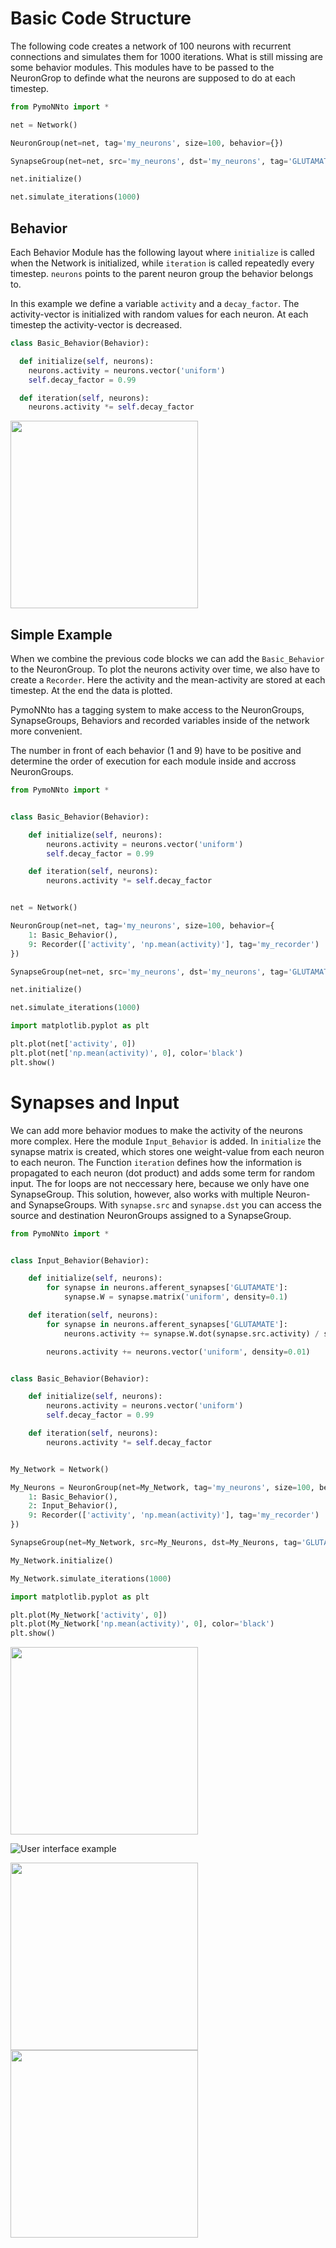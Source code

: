# Basic Code Structure

The following code creates a network of 100 neurons with recurrent connections and simulates them for 1000 iterations. What is still missing are some behavior modules. This modules have to be passed to the NeuronGrop to definde what the neurons are supposed to do at each timestep.


```python
from PymoNNto import *

net = Network()

NeuronGroup(net=net, tag='my_neurons', size=100, behavior={})

SynapseGroup(net=net, src='my_neurons', dst='my_neurons', tag='GLUTAMATE')

net.initialize()

net.simulate_iterations(1000)
```

## Behavior

Each Behavior Module has the following layout where `initialize` is called when the Network is initialized, while
`iteration` is called repeatedly every timestep. `neurons` points to the parent neuron group the behavior belongs to.

In this example we define a variable `activity` and a `decay_factor`. The activity-vector is initialized with random values for each neuron. At each timestep the activity-vector is decreased.


```python
class Basic_Behavior(Behavior):

  def initialize(self, neurons):
    neurons.activity = neurons.vector('uniform')
    self.decay_factor = 0.99

  def iteration(self, neurons):
    neurons.activity *= self.decay_factor
```

<img width="300" src="https://raw.githubusercontent.com/trieschlab/PymoNNto/Images/Basic_Behavior.png"><br>

## Simple Example

When we combine the previous code blocks we can add the `Basic_Behavior` to the NeuronGroup.
To plot the neurons activity over time, we also have to create a `Recorder`. Here the activity and the mean-activity are stored at each timestep.
At the end the data is plotted.

PymoNNto has a tagging system to make access to the NeuronGroups, SynapseGroups, Behaviors and recorded variables inside of the network more convenient.

The number in front of each behavior (1 and 9) have to be positive and determine the order of execution for each module inside and accross NeuronGroups.

```python
from PymoNNto import *


class Basic_Behavior(Behavior):

    def initialize(self, neurons):
        neurons.activity = neurons.vector('uniform')
        self.decay_factor = 0.99

    def iteration(self, neurons):
        neurons.activity *= self.decay_factor


net = Network()

NeuronGroup(net=net, tag='my_neurons', size=100, behavior={
    1: Basic_Behavior(),
    9: Recorder(['activity', 'np.mean(activity)'], tag='my_recorder')
})

SynapseGroup(net=net, src='my_neurons', dst='my_neurons', tag='GLUTAMATE')

net.initialize()

net.simulate_iterations(1000)

import matplotlib.pyplot as plt

plt.plot(net['activity', 0])
plt.plot(net['np.mean(activity)', 0], color='black')
plt.show()
```

# Synapses and Input

We can add more behavior modues to make the activity of the neurons more complex. Here the module `Input_Behavior` is added. In `initialize` the synapse matrix is created, which stores one weight-value from each neuron to each neuron. The Function `iteration` defines how the information is propagated to each neuron (dot product) and adds some term for random input. 
The for loops are not neccessary here, because we only have one SynapseGroup. This solution, however, also works with multiple Neuron- and SynapseGroups. With `synapse.src` and `synapse.dst` you can access the source and destination NeuronGroups assigned to a SynapseGroup.

```python
from PymoNNto import *


class Input_Behavior(Behavior):

    def initialize(self, neurons):
        for synapse in neurons.afferent_synapses['GLUTAMATE']:
            synapse.W = synapse.matrix('uniform', density=0.1)

    def iteration(self, neurons):
        for synapse in neurons.afferent_synapses['GLUTAMATE']:
            neurons.activity += synapse.W.dot(synapse.src.activity) / synapse.src.size

        neurons.activity += neurons.vector('uniform', density=0.01)


class Basic_Behavior(Behavior):

    def initialize(self, neurons):
        neurons.activity = neurons.vector('uniform')
        self.decay_factor = 0.99

    def iteration(self, neurons):
        neurons.activity *= self.decay_factor


My_Network = Network()

My_Neurons = NeuronGroup(net=My_Network, tag='my_neurons', size=100, behavior={
    1: Basic_Behavior(),
    2: Input_Behavior(),
    9: Recorder(['activity', 'np.mean(activity)'], tag='my_recorder')
})

SynapseGroup(net=My_Network, src=My_Neurons, dst=My_Neurons, tag='GLUTAMATE')

My_Network.initialize()

My_Network.simulate_iterations(1000)

import matplotlib.pyplot as plt

plt.plot(My_Network['activity', 0])
plt.plot(My_Network['np.mean(activity)', 0], color='black')
plt.show()
```

<img width="300" src="https://raw.githubusercontent.com/trieschlab/PymoNNto/Images/Input_Behavior.png"><br>

![User interface example](https://raw.githubusercontent.com/trieschlab/PymoNNto/Images/input.png)

<img width="300" src="https://raw.githubusercontent.com/trieschlab/PymoNNto/Images/voltages.png"><img width="300" src="https://raw.githubusercontent.com/trieschlab/PymoNNto/Images/spikes.png"><br>
